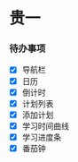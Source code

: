 # 贵一

### 待办事项

- [x] 导航栏
- [x] 日历
- [x] 倒计时
- [x] 计划列表
- [x] 添加计划
- [x] 学习时间曲线
- [x] 学习进度条
- [x] 番茄钟
